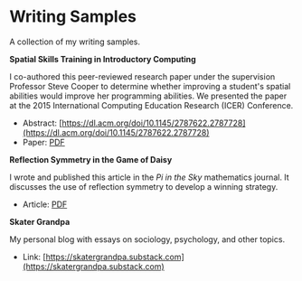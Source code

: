 # Writing Samples
A collection of my writing samples.

**Spatial Skills Training in Introductory Computing**

I co-authored this peer-reviewed research paper under the supervision Professor Steve Cooper to determine whether improving a student's spatial abilities would improve her programming abilities. We presented the paper at the 2015 International Computing Education Research (ICER) Conference.

* Abstract: [https://dl.acm.org/doi/10.1145/2787622.2787728](https://dl.acm.org/doi/10.1145/2787622.2787728)
* Paper: [PDF]()

**Reflection Symmetry in the Game of Daisy**

I wrote and published this article in the *Pi in the Sky* mathematics journal. It discusses the use of reflection symmetry to develop a winning strategy.

* Article: [PDF]()

**Skater Grandpa**

My personal blog with essays on sociology, psychology, and other topics.

* Link: [https://skatergrandpa.substack.com](https://skatergrandpa.substack.com)

